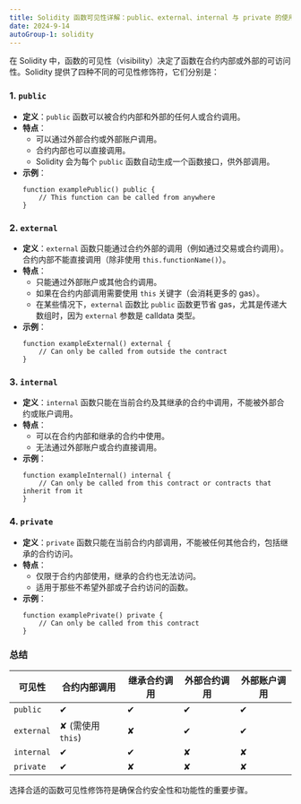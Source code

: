 ```yaml
---
title: Solidity 函数可见性详解：public、external、internal 与 private 的使用场景与区别
date: 2024-9-14
autoGroup-1: solidity
---
```


在 Solidity 中，函数的可见性（visibility）决定了函数在合约内部或外部的可访问性。Solidity 提供了四种不同的可见性修饰符，它们分别是：

### 1. **`public`**
   - **定义**：`public` 函数可以被合约内部和外部的任何人或合约调用。
   - **特点**：
     - 可以通过外部合约或外部账户调用。
     - 合约内部也可以直接调用。
     - Solidity 会为每个 `public` 函数自动生成一个函数接口，供外部调用。
   - **示例**：
     ```solidity
     function examplePublic() public {
         // This function can be called from anywhere
     }
     ```

### 2. **`external`**
   - **定义**：`external` 函数只能通过合约外部的调用（例如通过交易或合约调用）。合约内部不能直接调用（除非使用 `this.functionName()`）。
   - **特点**：
     - 只能通过外部账户或其他合约调用。
     - 如果在合约内部调用需要使用 `this` 关键字（会消耗更多的 gas）。
     - 在某些情况下，`external` 函数比 `public` 函数更节省 gas，尤其是传递大数组时，因为 `external` 参数是 calldata 类型。
   - **示例**：
     ```solidity
     function exampleExternal() external {
         // Can only be called from outside the contract
     }
     ```

### 3. **`internal`**
   - **定义**：`internal` 函数只能在当前合约及其继承的合约中调用，不能被外部合约或账户调用。
   - **特点**：
     - 可以在合约内部和继承的合约中使用。
     - 无法通过外部账户或合约直接调用。
   - **示例**：
     ```solidity
     function exampleInternal() internal {
         // Can only be called from this contract or contracts that inherit from it
     }
     ```

### 4. **`private`**
   - **定义**：`private` 函数只能在当前合约内部调用，不能被任何其他合约，包括继承的合约访问。
   - **特点**：
     - 仅限于合约内部使用，继承的合约也无法访问。
     - 适用于那些不希望外部或子合约访问的函数。
   - **示例**：
     ```solidity
     function examplePrivate() private {
         // Can only be called from this contract
     }
     ```

### 总结

| 可见性     | 合约内部调用 | 继承合约调用 | 外部合约调用 | 外部账户调用 |
|------------|--------------|--------------|--------------|--------------|
| `public`   | ✔            | ✔            | ✔            | ✔            |
| `external` | ✘ (需使用 `this`) | ✘            | ✔            | ✔            |
| `internal` | ✔            | ✔            | ✘            | ✘            |
| `private`  | ✔            | ✘            | ✘            | ✘            |

选择合适的函数可见性修饰符是确保合约安全性和功能性的重要步骤。